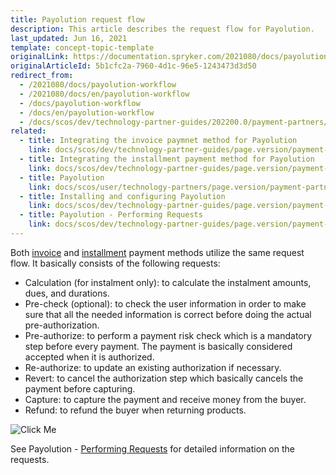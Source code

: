 ```yaml
---
title: Payolution request flow
description: This article describes the request flow for Payolution.
last_updated: Jun 16, 2021
template: concept-topic-template
originalLink: https://documentation.spryker.com/2021080/docs/payolution-workflow
originalArticleId: 5b1cfc2a-7960-4d1c-96e5-1243473d3d50
redirect_from:
  - /2021080/docs/payolution-workflow
  - /2021080/docs/en/payolution-workflow
  - /docs/payolution-workflow
  - /docs/en/payolution-workflow
  - /docs/scos/dev/technology-partner-guides/202200.0/payment-partners/payolution/payolution-request-flow.html
related:
  - title: Integrating the invoice paymnet method for Payolution
    link: docs/scos/dev/technology-partner-guides/page.version/payment-partners/payolution/integrating-the-invoice-payment-method-for-payolution.html
  - title: Integrating the installment payment method for Payolution
    link: docs/scos/dev/technology-partner-guides/page.version/payment-partners/payolution/integrating-the-installment-payment-method-for-payolution.html
  - title: Payolution
    link: docs/scos/user/technology-partners/page.version/payment-partners/payolution.html
  - title: Installing and configuring Payolution
    link: docs/scos/dev/technology-partner-guides/page.version/payment-partners/payolution/installing-and-configuring-payolution.html
  - title: Payolution - Performing Requests
    link: docs/scos/dev/technology-partner-guides/page.version/payment-partners/payolution/payolution-performing-requests.html
---
```


Both [invoice](/docs/scos/dev/technology-partner-guides/{{page.version}}/payment-partners/payolution/integrating-the-invoice-payment-method-for-payolution.html) and [installment](/docs/scos/dev/technology-partner-guides/{{page.version}}/payment-partners/payolution/integrating-the-installment-payment-method-for-payolution.html) payment methods utilize the same request flow. It basically consists of the following requests:
* Calculation (for instalment only): to calculate the instalment amounts, dues, and durations.
* Pre-check (optional): to check the user information in order to make sure that all the needed information is correct before doing the actual pre-authorization.
* Pre-authorize: to perform a payment risk check which is a mandatory step before every payment. The payment is basically considered accepted when it is authorized.
* Re-authorize: to update an existing authorization if necessary.
* Revert: to cancel the authorization step which basically cancels the payment before capturing.
* Capture: to capture the payment and receive money from the buyer.
* Refund: to refund the buyer when returning products.

![Click Me](https://spryker.s3.eu-central-1.amazonaws.com/docs/Technology+Partners/Payment+Partners/Payolution/payolution-workflow.png)  

See Payolution - [Performing Requests](/docs/scos/dev/technology-partner-guides/{{page.version}}/payment-partners/payolution/payolution-performing-requests.html) for detailed information on the requests.
